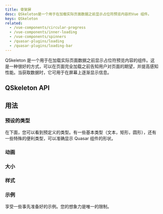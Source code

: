 ```yaml
---
title: 骨架屏
desc: QSkeleton是一个用于在加载实际页面数据之前显示占位符预览内容的Vue 组件。
keys: QSkeleton
related:
  - /vue-components/circular-progress
  - /vue-components/inner-loading
  - /vue-components/spinners
  - /quasar-plugins/loading
  - /quasar-plugins/loading-bar
---
```


QSkeleton 是一个用于在加载实际页面数据之前显示占位符预览内容的组件。这是一种很好的方式，可以在页面完全加载之前告知用户对页面的期望，并提高感知性能。当获取数据时，它可用于在屏幕上逐渐显示信息。

## QSkeleton API

<doc-api file="QSkeleton" />

## 用法

<doc-example title="在 QCard 中使用" file="QSkeleton/Card" />

### 预设的类型

在下面，您可以看到预定义的类型。有一些基本类型（文本，矩形，圆形），还有一些特殊的便利类型，可以准确显示 Quasar 组件的形状。
<doc-example title="QSkeleton 类型" file="QSkeleton/Types" />

### 动画

<doc-example title="动画" file="QSkeleton/Animations" />

### 大小

<doc-example title="大小" file="QSkeleton/Sizing" />

### 样式

<doc-example title="边框" file="QSkeleton/StylingBordered" />

<doc-example title="方形边框" file="QSkeleton/StylingSquare" />

<doc-example title="自定义颜色" file="QSkeleton/StylingColor" />

<doc-example title="自定义边框" file="QSkeleton/StylingCustomBorder" />

### 示例

享受一些事先准备好的示例。您的想象力是唯一的限制。


<doc-example title="Youtube" file="QSkeleton/RecipeYoutube" />

<doc-example title="Facebook" file="QSkeleton/RecipeFacebook" />

<doc-example title="Twitter" file="QSkeleton/RecipeTwitter" />

<doc-example title="Twitch" file="QSkeleton/RecipeTwitch" />

<doc-example title="Table" file="QSkeleton/RecipeTable" />

<doc-example title="List" file="QSkeleton/RecipeList" />
